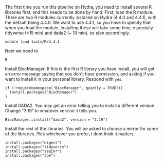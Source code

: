 The first time you run this pipeline on Hydra, you need to install several R libraries first, and this needs to be done by hand. First, load the R module. There are two R modules currently installed on Hydra (4.4.0 and 4.4.1), with the default being 4.4.0. We want to use 4.4.1, so you have to specify that when you load the module. Installing these will take some time, especially tidyverse (>15 min) and dada2 (~ 10 min), so plan accordingly.
```
module load tools/R/4.4.1
```
Next we need to 

```
R
```
Install BiocManager. If this is the first R library you have install, you will get an error message saying that you don't have permission, and asking if you want to install it in your personal library. Respond with `yes`.
```
if (!requireNamespace("BiocManager", quietly = TRUE)){
  install.packages("BiocManager")
}
```
Install DADA2. You may get an error telling you to install a different version. Change "3.19" to whatever version it tells you.
```
BiocManager::install("dada2", version = "3.19")
```

Install the rest of the libraries. You will be asked to choose a mirror for some of the libraries. Pick whichever you prefer, I dont think it matters.
```
install.packages("digest")
install.packages("tidyverse")
install.packages("seqinr")
install.packages("ape")
```